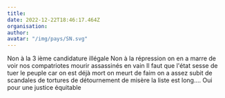 ```yaml
---
title: 
date: 2022-12-22T18:46:17.464Z
organisation: 
author: 
avatar: "/img/pays/SN.svg"
---
```


Non à la 3 ième candidature illégale
Non à la répression on en a marre de voir nos compatriotes mourir assassinés en vain
Il faut que l'état sesse de tuer le peuple car on est déjà mort on meurt de faim on a assez subit de scandales de tortures de détournement de misère la liste est long....
Oui pour une justice équitable
